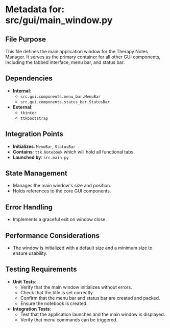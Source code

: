# Metadata for: src/gui/main_window.py

## File Purpose
This file defines the main application window for the Therapy Notes Manager. It serves as the primary container for all other GUI components, including the tabbed interface, menu bar, and status bar.

## Dependencies
- **Internal**:
  - `src.gui.components.menu_bar.MenuBar`
  - `src.gui.components.status_bar.StatusBar`
- **External**:
  - `tkinter`
  - `ttkbootstrap`

## Integration Points
- **Initializes**: `MenuBar`, `StatusBar`
- **Contains**: `ttk.Notebook` which will hold all functional tabs.
- **Launched by**: `src.main.py`

## State Management
- Manages the main window's size and position.
- Holds references to the core GUI components.

## Error Handling
- Implements a graceful exit on window close.

## Performance Considerations
- The window is initialized with a default size and a minimum size to ensure usability.

## Testing Requirements
- **Unit Tests**:
  - Verify that the main window initializes without errors.
  - Check that the title is set correctly.
  - Confirm that the menu bar and status bar are created and packed.
  - Ensure the notebook is created.
- **Integration Tests**:
  - Test that the application launches and the main window is displayed.
  - Verify that menu commands can be triggered.
